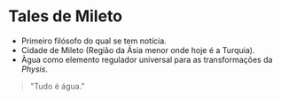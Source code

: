 # Tales de Mileto

- Primeiro filósofo do qual se tem notícia.
- Cidade de Mileto (Região da Ásia menor onde hoje é a Turquia).
- Àgua como elemento regulador universal para as transformações da *Physis*.
> "Tudo é água."
